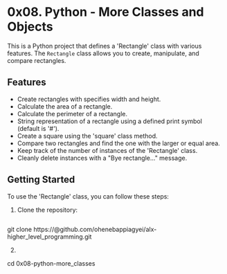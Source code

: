 # 0x08. Python - More Classes and Objects

This is a Python project that defines a 'Rectangle' class with various features. The `Rectangle` class allows you to create, manipulate, and compare rectangles.

## Features

- Create rectangles with specifies width and height.
- Calculate the area of a rectangle.
- Calculate the perimeter of a rectangle.
- String representation of a rectangle using a defined print symbol (default is '#').
- Create a square using the 'square' class method.
- Compare two rectangles and find the one with the larger or equal area.
- Keep track of the number of instances of the 'Rectangle' class.
- Cleanly delete instances with a "Bye rectangle..." message.

## Getting Started

To use the 'Rectangle' class, you can follow these steps:

1. Clone the repository:

	```bash
git clone https://@github.com/ohenebappiagyei/alx-higher_level_programming.git

2. 
	```bash
cd 0x08-python-more_classes


